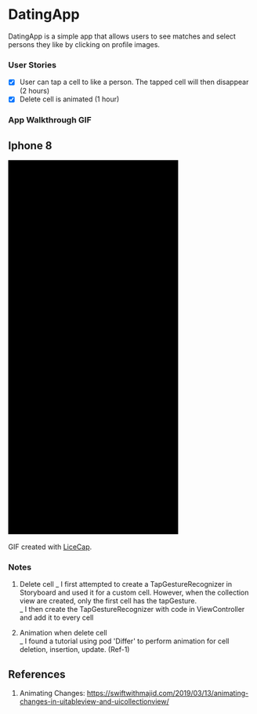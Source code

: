 # DatingApp  

DatingApp is a simple app that allows users to see matches and select persons they like by clicking on profile images.  


### User Stories
- [X] User can tap a cell to like a person. The tapped cell will then disappear  (2 hours)
- [X] Delete cell is animated  (1 hour)

### App Walkthrough GIF
## Iphone 8
![Demo](./Gif/demo.gif)

GIF created with [LiceCap](http://www.cockos.com/licecap/).  
### Notes
1. Delete cell
_ I first attempted to create a TapGestureRecognizer in Storyboard and used it for a custom cell. However, when the collection view are created, only the first cell has the tapGesture.  
_ I then create the TapGestureRecognizer with code in ViewController and add it to every cell  

2. Animation when delete cell  
_ I found a tutorial using pod 'Differ' to perform animation for cell deletion, insertion, update. (Ref-1)

## References  
1. Animating Changes: https://swiftwithmajid.com/2019/03/13/animating-changes-in-uitableview-and-uicollectionview/